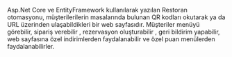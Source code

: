 Asp.Net Core ve EntityFramework kullanılarak yazılan Restoran otomasyonu, müşterilerilerin masalarında bulunan QR kodları okutarak ya da URL üzerinden ulaşabildikleri bir web sayfasıdır. Müşteriler menüyü görebilir, sipariş verebilir , rezervasyon oluşturabilir , geri bildirim yapabilir, web sayfasına özel indirimlerden faydalanabilir ve özel puan menülerden faydalanabilirler.  
